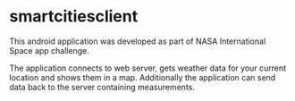 smartcitiesclient
=================

This android application was developed as part of NASA International Space app challenge.

The application connects to web server, gets weather data for your current location and shows them in a map.
Additionally the application can send data back to the server containing measurements.
